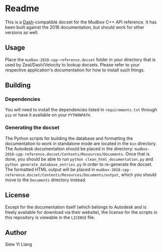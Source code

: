 # Readme

This is a [Dash](http://kapeli.com/dash)-compatible docset for the Mudbox C++
API reference. It has been built against the 2018 documentation, but should work
for other versions as well.


## Usage

Place the ``mudbox-2018-cpp-reference.docset`` folder in your directory that is 
used by Zeal/Dash/Velocity to lookup docsets. Please refer to your respective
application's documentation for how to install such things.


## Building

### Dependencies

You will need to install the dependencies listed in ``requirements.txt``
through ``pip`` or have it available on your ``PYTHONPATH``.

### Generating the docset

The Python scripts for building the database and formatting the documentation
to work in standalone mode are located in the ``bin`` directory. The Autodesk
documentation should be placed in the directory:
``mudbox-2018-cpp-reference.docset/Contents/Resources/Documents``.  Once that is
done, you should be able to run ``python clean_html_documentation.py`` and 
``python generate_database_entries.py`` in order to re-generate the docset. The
formatted HTML output will be placed in
``mudbox-2018-cpp-reference.docset/Contents/Resources/Documents/output``, which
you should move to the ``Documents`` directory instead.


## License

Except for the documentation itself (which belongs to Autodesk and is freely
available for download via their website), the license for the scripts in this
repository is viewable in the ``LICENSE`` file.


## Author
Siew Yi Liang
